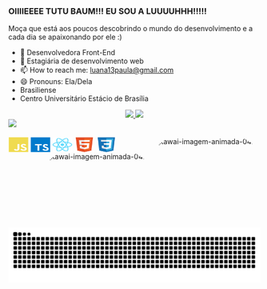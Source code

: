 ### OIIIIEEEE TUTU BAUM!!! EU SOU A LUUUUHHH!!!!!
Moça que está aos poucos descobrindo o mundo do desenvolvimento e a cada dia se apaixonando por ele  :)

- 🔭 Desenvolvedora Front-End
- 🌱 Estagiária de desenvolvimento web
- 📫 How to reach me: luana13paula@gmail.com
- 😄 Pronouns: Ela/Dela
- Brasiliense
- Centro Universitário Estácio de Brasília


<div align="center">
  <a href="https://github.com/Luana2002">
  <img height="150em" src="https://github-readme-stats.vercel.app/api?username=Luana2002&show_icons=true&theme=dark&include_all_commits=true&count_private=true"/>
  <img height="150em" src="https://github-readme-stats.vercel.app/api/top-langs/?username=Luana2002&layout=compact&langs_count=7&theme=dark"/>
</div>
 <div>
  <a href="https://www.linkedin.com/in/luana-rodrigues-1842ab1a4" target="_blank"><img src="https://img.shields.io/badge/-LinkedIn-%230077B5?style=for-the-badge&logo=linkedin&logoColor=white" target="_blank"></a>
 </div>
  
<div style="display: inline_block"><br>
  <img align="center" alt="lu-Js" height="30" width="40" src="https://raw.githubusercontent.com/devicons/devicon/master/icons/javascript/javascript-plain.svg">
  <img align="center" alt="lu-Ts" height="30" width="40" src="https://raw.githubusercontent.com/devicons/devicon/master/icons/typescript/typescript-plain.svg">
  <img align="center" alt="lu-React" height="30" width="40" src="https://raw.githubusercontent.com/devicons/devicon/master/icons/react/react-original.svg">
  <img align="center" alt="lu-HTML" height="30" width="40" src="https://raw.githubusercontent.com/devicons/devicon/master/icons/html5/html5-original.svg">
  <img align="center" alt="lu-CSS" height="30" width="40" src="https://raw.githubusercontent.com/devicons/devicon/master/icons/css3/css3-original.svg">
  <a align="right" href="https://www.imagensanimadas.com/cat-kawaii-544.htm"><img align="right" src="https://www.icegif.com/wp-content/uploads/icegif-2013.gif?width=676&height=600" height="150" style="border-radius:50px" alt="kawai-imagem-animada-0420"/></a>
  <a align="right" href="https://www.imagensanimadas.com/cat-kawaii-544.htm"><img align="right" src="https://www.imagensanimadas.com/data/media/544/kawai-imagem-animada-0420.gif?width=676&height=676" height="150" style="border-radius:50px" alt="kawai-imagem-animada-0420"/></a>
  
  </div>    

![Snake animation](https://github.com/Luana2002/Luana2002/blob/output/github-contribution-grid-snake.svg)
